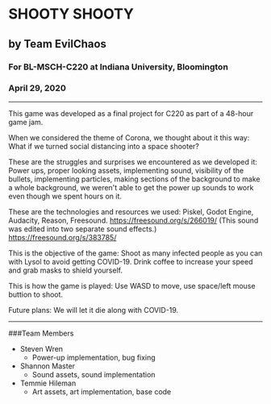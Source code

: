 # SHOOTY SHOOTY
## by Team EvilChaos
### For BL-MSCH-C220 at Indiana University, Bloomington
### April 29, 2020

---

This game was developed as a final project for C220 as part of a 48-hour game jam. 

When we considered the theme of Corona, we thought about it this way: What if we turned social distancing into a space shooter?

These are the struggles and surprises we encountered as we developed it: Power ups, proper looking assets, implementing sound, visibility of the bullets, implementing particles, making sections of the background to make a whole background, we weren't able to get the power up sounds to work even though we spent hours on it.

These are the technologies and resources we used: Piskel, Godot Engine, Audacity, Reason, Freesound.
https://freesound.org/s/266019/ (This sound was edited into two separate sound effects.)
https://freesound.org/s/383785/

This is the objective of the game: Shoot as many infected people as you can with Lysol to avoid getting COVID-19. Drink coffee to increase your speed and grab masks to shield yourself.

This is how the game is played: Use WASD to move, use space/left mouse buttion to shoot.

Future plans: We will let it die along with COVID-19.

---

###Team Members

  * Steven Wren
    * Power-up implementation, bug fixing
  * Shannon Master
    * Sound assets, sound implementation
  * Temmie Hileman
    * Art assets, art implementation, base code

